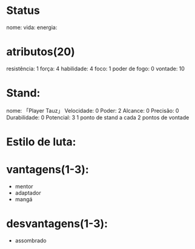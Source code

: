# Status
nome:
vida:
energia:

# atributos(20)
resistência: 1
força: 4
habilidade: 4
foco: 1
poder de fogo: 0
vontade: 10

# Stand:
nome: 「Player Tauz」
Velocidade: 0
Poder: 2
Alcance: 0
Precisão: 0
Durabilidade: 0
Potencial: 3
1 ponto de stand a cada 2 pontos de vontade

# Estilo de luta:

# vantagens(1-3):
- mentor
- adaptador
- mangá

# desvantagens(1-3):
- assombrado